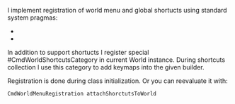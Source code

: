 I implement registration of world menu and global shortucts using standard system pragmas: 

- <worldMenu>
- <keymap>

In addition to support shortucts I register special #CmdWorldShortcutsCategory in current World instance. During shortcuts collection I use this category to add keymaps into the given builder.  

Registration is done during class initialization. Or you can reevaluate it with:

	CmdWorldMenuRegistration attachShorctutsToWorld 